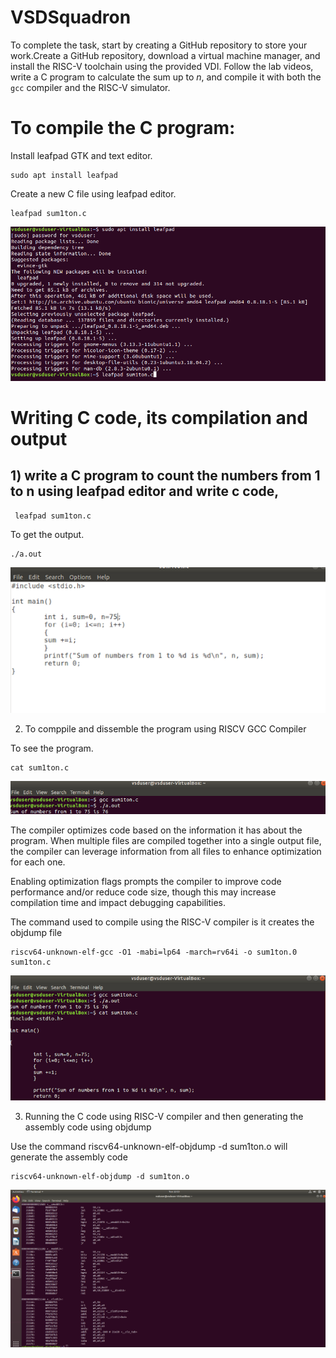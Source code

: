 # VSDSquadron
To complete the task, start by creating a GitHub repository to store your work.Create a GitHub repository, download a virtual machine manager, and install the RISC-V toolchain using the provided VDI. Follow the lab videos, write a C program to calculate the sum up to *n*, and compile it with both the `gcc` compiler and the RISC-V simulator.

<h1>To compile the C program:</h1>
Install leafpad GTK and text editor.
<l></l>

```
sudo apt install leafpad
```
Create a new C file using leafpad editor.
```
leafpad sum1ton.c
```
![Image Alt](https://github.com/Sathyan-ediga/VSDSquadron/blob/b21ab2a365d4fd93cbd357a12811d7458fc3f949/1.png)
<h1>Writing C code, its compilation and output</h1>
<h2>1) write a C program  to count the numbers from 1 to n using leafpad editor  and write c code,</h2>

```
 leafpad sum1ton.c
 ```

To get the output.
 ```
 ./a.out
 ```
![Image Alt](https://github.com/Sathyan-ediga/VSDSquadron/blob/main/2.png)

2) To comppile and dissemble the program using RISCV GCC Compiler

To see the program.

 ```
cat sum1ton.c
 ```
![Image Alt](https://github.com/Sathyan-ediga/VSDSquadron/blob/main/3.png)

The compiler optimizes code based on the information it has about the program. When multiple files are compiled together into a single output file, the compiler can leverage information from all files to enhance optimization for each one.

Enabling optimization flags prompts the compiler to improve code performance and/or reduce code size, though this may increase compilation time and impact debugging capabilities.

The command used to compile using the RISC-V compiler is it creates the objdump file

 ```
riscv64-unknown-elf-gcc -O1 -mabi=lp64 -march=rv64i -o sum1ton.0 sum1ton.c
 ```
![Image Alt](https://github.com/Sathyan-ediga/VSDSquadron/blob/main/4.png)

3) Running the C code using RISC-V compiler and then generating the assembly code using objdump
   
Use the command riscv64-unknown-elf-objdump -d sum1ton.o will generate the assembly code

 ```
riscv64-unknown-elf-objdump -d sum1ton.o 
 ```
![Image Alt](https://github.com/Sathyan-ediga/VSDSquadron/blob/main/Screenshot%202024-10-31%20195949.png)
 

